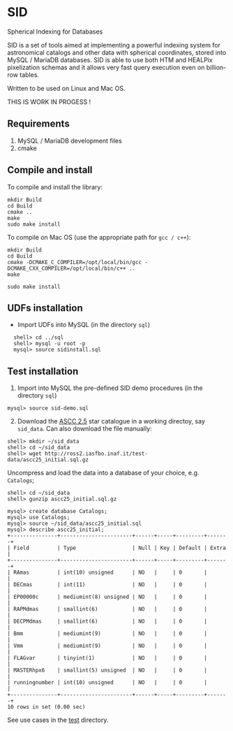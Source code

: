 # SID
Spherical Indexing for Databases

SID is a set of tools aimed at implementing a powerful indexing system for astronomical catalogs and other data with spherical coordinates, stored into MySQL / MariaDB databases. SID is able to use both HTM and HEALPix pixelization schemas and it allows very fast query execution even on billion-row tables. 

Written to be used on Linux and Mac OS.

THIS IS WORK IN PROGESS !


## Requirements

1. MySQL / MariaDB development files
2. cmake

## Compile and install

To compile and install the library:
```
mkdir Build
cd Build
cmake ..
make
sudo make install
```

To compile on Mac OS (use the appropriate path for `gcc / c++`):
```
mkdir Build
cd Build
cmake -DCMAKE_C_COMPILER=/opt/local/bin/gcc -DCMAKE_CXX_COMPILER=/opt/local/bin/c++ ..
make

sudo make install
```

## UDFs installation
* Import UDFs into MySQL (in the directory `sql`)
```
  shell> cd ../sql
  shell> mysql -u root -p
  mysql> source sidinstall.sql
```

## Test installation
1. Import into MySQL the pre-defined SID demo procedures (in the directory `sql`)
```
mysql> source sid-demo.sql
```

2. Download the [ASCC 2.5](http://ross2.iasfbo.inaf.it/test-data/ascc25_initial.sql.gz) star catalogue in a working directoy, say `sid_data`. Can also download the file manually:
```
shell> mkdir ~/sid_data
shell> cd ~/sid_data
shell> wget http://ross2.iasfbo.inaf.it/test-data/ascc25_initial.sql.gz
```

Uncompress and load the data into a database of your choice, e.g. `Catalogs`;
```
shell> cd ~/sid_data
shell> gunzip ascc25_initial.sql.gz

mysql> create database Catalogs;
mysql> use Catalogs;
mysql> source ~/sid_data/ascc25_initial.sql
mysql> describe ascc25_initial;
+---------------+-----------------------+------+-----+---------+-------+
| Field         | Type                  | Null | Key | Default | Extra |
+---------------+-----------------------+------+-----+---------+-------+
| RAmas         | int(10) unsigned      | NO   |     | 0       |       |
| DECmas        | int(11)               | NO   |     | 0       |       |
| EP00000c      | mediumint(8) unsigned | NO   |     | 0       |       |
| RAPMdmas      | smallint(6)           | NO   |     | 0       |       |
| DECPMdmas     | smallint(6)           | NO   |     | 0       |       |
| Bmm           | mediumint(9)          | NO   |     | 0       |       |
| Vmm           | mediumint(9)          | NO   |     | 0       |       |
| FLAGvar       | tinyint(1)            | NO   |     | 0       |       |
| MASTERhpx6    | smallint(5) unsigned  | NO   |     | 0       |       |
| runningnumber | int(10) unsigned      | NO   |     | 0       |       |
+---------------+-----------------------+------+-----+---------+-------+
10 rows in set (0.00 sec)
```

See use cases in the [test](https://github.com/lnicastro/SID/tree/master/test) directory.
